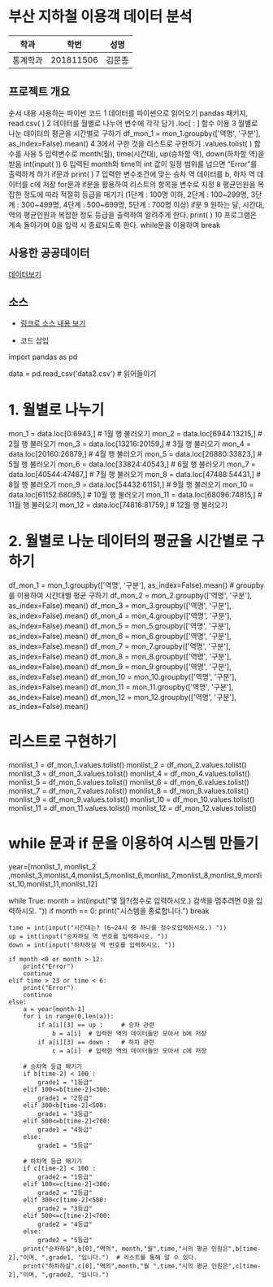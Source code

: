 ﻿# 부산 지하철 이용객 데이터 분석

학과 | 학번 | 성명
---- | ---- | ---- 
통계학과 |201811506 |김문종


## 프로젝트 개요

순서
내용
사용하는 파이썬 코드
1
데이터를 파이썬으로 읽어오기
pandas 패키지, read.csv( )
2
데이터를 월별로 나누어 변수에 각각 담기
.loc[ : ] 함수 이용
3
월별로 나눈 데이터의 평균을 시간별로 구하기
df_mon_1 = mon_1.groupby(['역명', '구분'], as_index=False).mean()
4
3에서 구한 것을 리스트로 구현하기
.values.tolist( ) 함수를 사용
5
입력변수로 month(월), time(시간대), up(승차할 역), down(하차할 역)을 받음
int(input(  )) 
6
입력된 month와 time의 int 값이 일정 범위를 넘으면 “Error”를 출력하게 하기
if문과 print( )
7
입력한 변수조건에 맞는 승차 역 데이터를 b, 하차 역 데이터를 c에 저장
for문과 if문을 활용하여 리스트의 항목을 변수로 지정
8
평균인원을 복잡한 정도에 따라 적절히 등급을 매기기
(1단계 : 100명 이하, 2단계 : 100~299명, 3단계 : 300~499명, 4단계 : 500~699명, 5단계 : 700명 이상)
if문
9
원하는 달, 시간대, 역의 평균인원과 복잡한 정도 등급을 출력하여 알려주게 한다.
print( )
10
프로그램은 계속 돌아가며 0을 입력 시 종료되도록 한다.
while문을 이용하여 break


## 사용한 공공데이터 
[데이터보기](https://www.data.go.kr/dataset/fileDownload.do?atchFileId=FILE_000000001501175&fileDetailSn=1 )

## 소스
* [링크로 소스 내용 보기](https://github.com/KMjong/201811506/blob/master/finalassignment) 

* 코드 삽입

import pandas as pd

data = pd.read_csv('data2.csv')  # 읽어들이기

# 1. 월별로 나누기
mon_1 = data.loc[0:6943,]  # 1월 행 불러오기
mon_2 = data.loc[6944:13215,]  # 2월 행 불러오기
mon_3 = data.loc[13216:20159,]  # 3월 행 불러오기
mon_4 = data.loc[20160:26879,]  # 4월 행 불러오기
mon_5 = data.loc[26880:33823,]  # 5월 행 불러오기
mon_6 = data.loc[33824:40543,]  # 6월 행 불러오기
mon_7 = data.loc[40544:47487,]  # 7월 행 불러오기
mon_8 = data.loc[47488:54431,]  # 8월 행 불러오기
mon_9 = data.loc[54432:61151,]  # 9월 행 불러오기
mon_10 = data.loc[61152:68095,]  # 10월 행 불러오기
mon_11 = data.loc[68096:74815,]  # 11월 행 불러오기
mon_12 = data.loc[74816:81759,]  # 12월 행 불러오기

# 2. 월별로 나눈 데이터의 평균을 시간별로 구하기
df_mon_1 = mon_1.groupby(['역명', '구분'], as_index=False).mean()     # groupby를 이용하여  시간대별 평균 구하기
df_mon_2 = mon_2.groupby(['역명', '구분'], as_index=False).mean()
df_mon_3 = mon_3.groupby(['역명', '구분'], as_index=False).mean()
df_mon_4 = mon_4.groupby(['역명', '구분'], as_index=False).mean()
df_mon_5 = mon_5.groupby(['역명', '구분'], as_index=False).mean()
df_mon_6 = mon_6.groupby(['역명', '구분'], as_index=False).mean()
df_mon_7 = mon_7.groupby(['역명', '구분'], as_index=False).mean()
df_mon_8 = mon_8.groupby(['역명', '구분'], as_index=False).mean()
df_mon_9 = mon_9.groupby(['역명', '구분'], as_index=False).mean()
df_mon_10 = mon_10.groupby(['역명', '구분'], as_index=False).mean()
df_mon_11 = mon_11.groupby(['역명', '구분'], as_index=False).mean()
df_mon_12 = mon_12.groupby(['역명', '구분'], as_index=False).mean()



# 리스트로 구현하기
monlist_1 = df_mon_1.values.tolist()
monlist_2 = df_mon_2.values.tolist()
monlist_3 = df_mon_3.values.tolist()
monlist_4 = df_mon_4.values.tolist()
monlist_5 = df_mon_5.values.tolist()
monlist_6 = df_mon_6.values.tolist()
monlist_7 = df_mon_7.values.tolist()
monlist_8 = df_mon_8.values.tolist()
monlist_9 = df_mon_9.values.tolist()
monlist_10 = df_mon_10.values.tolist()
monlist_11 = df_mon_11.values.tolist()
monlist_12 = df_mon_12.values.tolist()



# while 문과 if 문을 이용하여 시스템 만들기
year=[monlist_1, monlist_2 ,monlist_3,monlist_4,monlist_5,monlist_6,monlist_7,monlist_8,monlist_9,monlist_10,monlist_11,monlist_12]

while True:
    month = int(input("몇 월?(정수로 입력하시오.) 검색을 멈추려면 0을 입력하시오. "))
    if month == 0:
        print("시스템을 종료합니다.")
        break

    time = int(input("시간대는? (6~24시 중 하나를 정수로입력하시오.) "))
    up = int(input("승차하실 역 번호를 입력하시오. "))
    down = int(input("하차하실 역 번호를 입력하시오. "))

    if month <0 or month > 12:
        print("Error")
        continue
    elif time > 23 or time < 6:
        print("Error")
        continue
    else:
        a = year[month-1]
        for i in range(0,len(a)):
            if a[i][3] == up :     # 승차 관련
                b = a[i]  # 입력한 역의 데이터들만 모아서 b에 저장
            if a[i][3] == down :   # 하차 관련
                c = a[i]  # 입력한 역의 데이터들만 모아서 c에 저장

        # 승차역 등급 매기기
        if b[time-2] < 100 :
            grade1 = "1등급"
        elif 100<=b[time-2]<300:
            grade1 = "2등급"
        elif 300<b[time-2]<500:
            grade1 = "3등급"
        elif 500<=b[time-2]<700:
            grade1 = "4등급"
        else:
            grade1 = "5등급"

        # 하차역 등급 매기기
        if c[time-2] < 100 :
            grade2 = "1등급"
        elif 100<=c[time-2]<300:
            grade2 = "2등급"
        elif 300<c[time-2]<500:
            grade2 = "3등급"
        elif 500<=c[time-2]<700:
            grade2 = "4등급"
        else:
            grade2 = "5등급"
        print("승차하실",b[0],"역의", month,"월",time,"시의 평균 인원은",b[time-2],"이며, ",grade1, "입니다.")  # 리스트를 통해 알 수 있다.
        print("하차하실",c[0],"역의",month,"월 ",time,"시의 평균 인원은",c[time-2],"이며, ",grade2, "입니다.")


